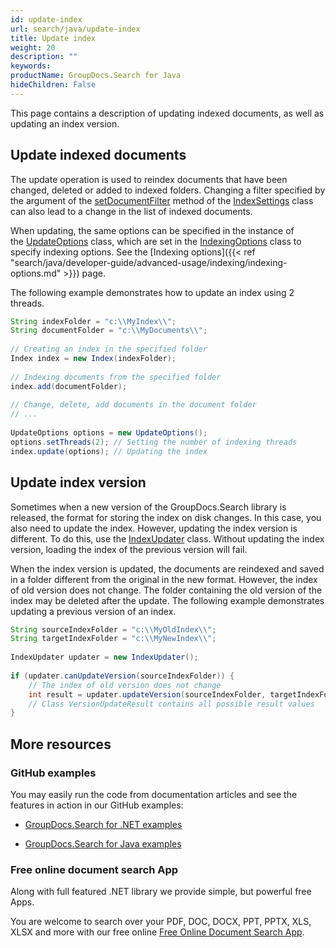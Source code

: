 ```yaml
---
id: update-index
url: search/java/update-index
title: Update index
weight: 20
description: ""
keywords: 
productName: GroupDocs.Search for Java
hideChildren: False
---
```

This page contains a description of updating indexed documents, as well as updating an index version.

## Update indexed documents

The update operation is used to reindex documents that have been changed, deleted or added to indexed folders. Changing a filter specified by the argument of the [setDocumentFilter](https://apireference.groupdocs.com/search/java/com.groupdocs.search/IndexSettings#setDocumentFilter(com.groupdocs.search.DocumentFilter)) method of the [IndexSettings](https://apireference.groupdocs.com/search/java/com.groupdocs.search/IndexSettings) class can also lead to a change in the list of indexed documents.

When updating, the same options can be specified in the instance of the [UpdateOptions](https://apireference.groupdocs.com/search/java/com.groupdocs.search.options/UpdateOptions) class, which are set in the [IndexingOptions](https://apireference.groupdocs.com/search/java/com.groupdocs.search.options/IndexingOptions) class to specify indexing options. See the [Indexing options]({{< ref "search/java/developer-guide/advanced-usage/indexing/indexing-options.md" >}}) page.

The following example demonstrates how to update an index using 2 threads.



```java
String indexFolder = "c:\\MyIndex\\";
String documentFolder = "c:\\MyDocuments\\";
 
// Creating an index in the specified folder
Index index = new Index(indexFolder);
 
// Indexing documents from the specified folder
index.add(documentFolder);
 
// Change, delete, add documents in the document folder
// ...
 
UpdateOptions options = new UpdateOptions();
options.setThreads(2); // Setting the number of indexing threads
index.update(options); // Updating the index
```

## Update index version

Sometimes when a new version of the GroupDocs.Search library is released, the format for storing the index on disk changes. In this case, you also need to update the index. However, updating the index version is different. To do this, use the [IndexUpdater](https://apireference.groupdocs.com/search/java/com.groupdocs.search/IndexUpdater) class. Without updating the index version, loading the index of the previous version will fail.

When the index version is updated, the documents are reindexed and saved in a folder different from the original in the new format. However, the index of old version does not change. The folder containing the old version of the index may be deleted after the update. The following example demonstrates updating a previous version of an index.



```java
String sourceIndexFolder = "c:\\MyOldIndex\\";
String targetIndexFolder = "c:\\MyNewIndex\\";
 
IndexUpdater updater = new IndexUpdater();
 
if (updater.canUpdateVersion(sourceIndexFolder)) {
    // The index of old version does not change
    int result = updater.updateVersion(sourceIndexFolder, targetIndexFolder);
    // Class VersionUpdateResult contains all possible result values
}
```

## More resources

### GitHub examples

You may easily run the code from documentation articles and see the features in action in our GitHub examples:

*   [GroupDocs.Search for .NET examples](https://github.com/groupdocs-search/GroupDocs.Search-for-.NET)
    
*   [GroupDocs.Search for Java examples](https://github.com/groupdocs-search/GroupDocs.Search-for-Java)
    

### Free online document search App

Along with full featured .NET library we provide simple, but powerful free Apps.

You are welcome to search over your PDF, DOC, DOCX, PPT, PPTX, XLS, XLSX and more with our free online [Free Online Document Search App](https://products.groupdocs.app/search).
